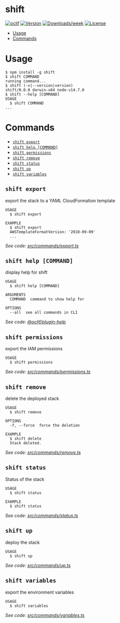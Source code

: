 shift
=====



[![oclif](https://img.shields.io/badge/cli-oclif-brightgreen.svg)](https://oclif.io)
[![Version](https://img.shields.io/npm/v/shift.svg)](https://npmjs.org/package/shift)
[![Downloads/week](https://img.shields.io/npm/dw/shift.svg)](https://npmjs.org/package/shift)
[![License](https://img.shields.io/npm/l/shift.svg)](https://github.com/mnapoli/shift/blob/master/package.json)

<!-- toc -->
* [Usage](#usage)
* [Commands](#commands)
<!-- tocstop -->
# Usage
<!-- usage -->
```sh-session
$ npm install -g shift
$ shift COMMAND
running command...
$ shift (-v|--version|version)
shift/0.0.0 darwin-x64 node-v14.7.0
$ shift --help [COMMAND]
USAGE
  $ shift COMMAND
...
```
<!-- usagestop -->
# Commands
<!-- commands -->
* [`shift export`](#shift-export)
* [`shift help [COMMAND]`](#shift-help-command)
* [`shift permissions`](#shift-permissions)
* [`shift remove`](#shift-remove)
* [`shift status`](#shift-status)
* [`shift up`](#shift-up)
* [`shift variables`](#shift-variables)

## `shift export`

export the stack to a YAML CloudFormation template

```
USAGE
  $ shift export

EXAMPLE
  $ shift export
  AWSTemplateFormatVersion: '2010-09-09'
  ...
```

_See code: [src/commands/export.ts](https://github.com/mnapoli/shift/blob/v0.0.0/src/commands/export.ts)_

## `shift help [COMMAND]`

display help for shift

```
USAGE
  $ shift help [COMMAND]

ARGUMENTS
  COMMAND  command to show help for

OPTIONS
  --all  see all commands in CLI
```

_See code: [@oclif/plugin-help](https://github.com/oclif/plugin-help/blob/v3.2.0/src/commands/help.ts)_

## `shift permissions`

export the IAM permissions

```
USAGE
  $ shift permissions
```

_See code: [src/commands/permissions.ts](https://github.com/mnapoli/shift/blob/v0.0.0/src/commands/permissions.ts)_

## `shift remove`

delete the deployed stack

```
USAGE
  $ shift remove

OPTIONS
  -f, --force  force the deletion

EXAMPLE
  $ shift delete
  Stack deleted.
```

_See code: [src/commands/remove.ts](https://github.com/mnapoli/shift/blob/v0.0.0/src/commands/remove.ts)_

## `shift status`

Status of the stack

```
USAGE
  $ shift status

EXAMPLE
  $ shift status
```

_See code: [src/commands/status.ts](https://github.com/mnapoli/shift/blob/v0.0.0/src/commands/status.ts)_

## `shift up`

deploy the stack

```
USAGE
  $ shift up
```

_See code: [src/commands/up.ts](https://github.com/mnapoli/shift/blob/v0.0.0/src/commands/up.ts)_

## `shift variables`

export the environment variables

```
USAGE
  $ shift variables
```

_See code: [src/commands/variables.ts](https://github.com/mnapoli/shift/blob/v0.0.0/src/commands/variables.ts)_
<!-- commandsstop -->
